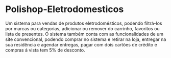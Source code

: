 # Polishop-Eletrodomesticos
Um sistema para vendas de produtos eletrodomésticos, podendo filtrá-los por marcas ou categorias, adicionar ou remover do carrinho, favoritos ou lista de presentes. O sistema também conta com as funcionalidades de um site convencional, podendo comprar no sistema e retirar na loja, entregar na sua residência e agendar entregas, pagar com dois cartões de crédito e compras á vista tem 5% de desconto.
